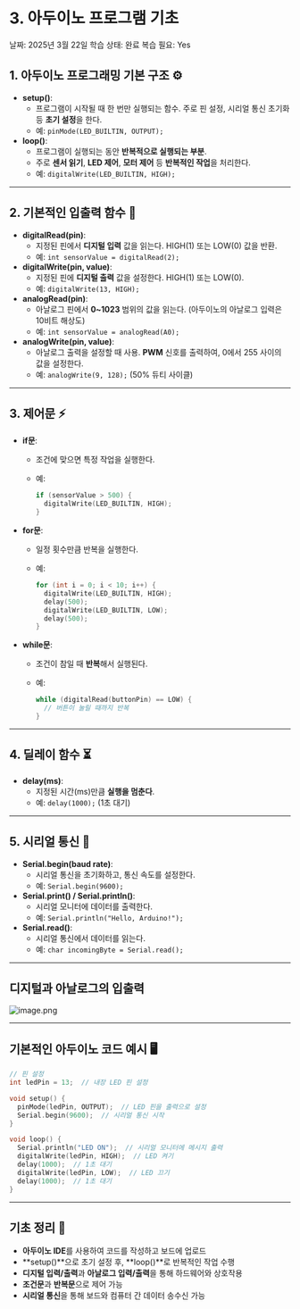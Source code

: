 # 3. 아두이노 프로그램 기초

날짜: 2025년 3월 22일
학습 상태: 완료
복습 필요: Yes

## **1. 아두이노 프로그래밍 기본 구조** ⚙️

- **setup()**:
    - 프로그램이 시작될 때 한 번만 실행되는 함수. 주로 핀 설정, 시리얼 통신 초기화 등 **초기 설정**을 한다.
    - 예: `pinMode(LED_BUILTIN, OUTPUT);`
- **loop()**:
    - 프로그램이 실행되는 동안 **반복적으로 실행되는 부분**.
    - 주로 **센서 읽기**, **LED 제어**, **모터 제어** 등 **반복적인 작업**을 처리한다.
    - 예: `digitalWrite(LED_BUILTIN, HIGH);`

---

## **2. 기본적인 입출력 함수** 🔌

- **digitalRead(pin)**:
    - 지정된 핀에서 **디지털 입력** 값을 읽는다. HIGH(1) 또는 LOW(0) 값을 반환.
    - 예: `int sensorValue = digitalRead(2);`
- **digitalWrite(pin, value)**:
    - 지정된 핀에 **디지털 출력** 값을 설정한다. HIGH(1) 또는 LOW(0).
    - 예: `digitalWrite(13, HIGH);`
- **analogRead(pin)**:
    - 아날로그 핀에서 **0~1023** 범위의 값을 읽는다. (아두이노의 아날로그 입력은 10비트 해상도)
    - 예: `int sensorValue = analogRead(A0);`
- **analogWrite(pin, value)**:
    - 아날로그 출력을 설정할 때 사용. **PWM** 신호를 출력하여, 0에서 255 사이의 값을 설정한다.
    - 예: `analogWrite(9, 128);` (50% 듀티 사이클)

---

## **3. 제어문** ⚡

- **if문**:
    - 조건에 맞으면 특정 작업을 실행한다.
    - 예:
        
        ```cpp
        if (sensorValue > 500) {
          digitalWrite(LED_BUILTIN, HIGH);
        }
        ```
        
- **for문**:
    - 일정 횟수만큼 반복을 실행한다.
    - 예:
        
        ```cpp
        for (int i = 0; i < 10; i++) {
          digitalWrite(LED_BUILTIN, HIGH);
          delay(500);
          digitalWrite(LED_BUILTIN, LOW);
          delay(500);
        }
        ```
        
- **while문**:
    - 조건이 참일 때 **반복**해서 실행된다.
    - 예:
        
        ```cpp
        while (digitalRead(buttonPin) == LOW) {
          // 버튼이 눌릴 때까지 반복
        }
        ```
        

---

## **4. 딜레이 함수** ⏳

- **delay(ms)**:
    - 지정된 시간(ms)만큼 **실행을 멈춘다**.
    - 예: `delay(1000);` (1초 대기)

---

## **5. 시리얼 통신** 💬

- **Serial.begin(baud rate)**:
    - 시리얼 통신을 초기화하고, 통신 속도를 설정한다.
    - 예: `Serial.begin(9600);`
- **Serial.print() / Serial.println()**:
    - 시리얼 모니터에 데이터를 출력한다.
    - 예: `Serial.println("Hello, Arduino!");`
- **Serial.read()**:
    - 시리얼 통신에서 데이터를 읽는다.
    - 예: `char incomingByte = Serial.read();`

---

## 디지털과 아날로그의 입출력

![image.png](image.png)

---

## **기본적인 아두이노 코드 예시** 🖥️

```cpp
// 핀 설정
int ledPin = 13;  // 내장 LED 핀 설정

void setup() {
  pinMode(ledPin, OUTPUT);  // LED 핀을 출력으로 설정
  Serial.begin(9600);  // 시리얼 통신 시작
}

void loop() {
  Serial.println("LED ON");  // 시리얼 모니터에 메시지 출력
  digitalWrite(ledPin, HIGH);  // LED 켜기
  delay(1000);  // 1초 대기
  digitalWrite(ledPin, LOW);  // LED 끄기
  delay(1000);  // 1초 대기
}
```

---

## **기초 정리** 🌱

- **아두이노 IDE**를 사용하여 코드를 작성하고 보드에 업로드
- **setup()**으로 초기 설정 후, **loop()**로 반복적인 작업 수행
- **디지털 입력/출력**과 **아날로그 입력/출력**을 통해 하드웨어와 상호작용
- **조건문**과 **반복문**으로 제어 가능
- **시리얼 통신**을 통해 보드와 컴퓨터 간 데이터 송수신 가능